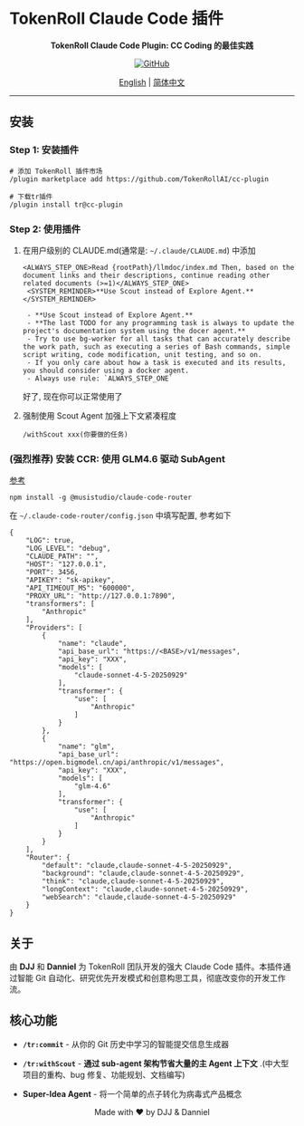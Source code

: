 # TokenRoll Claude Code 插件

<div align="center">

**TokenRoll Claude Code Plugin: CC Coding 的最佳实践**

[![GitHub](https://img.shields.io/badge/GitHub-TokenRollAI%2Fcc--plugin-blue?logo=github)](https://github.com/TokenRollAI/cc-plugin)

[English](README.md) | [简体中文](README.zh-CN.md)

</div>

---

## 安装

### Step 1: 安装插件

```
# 添加 TokenRoll 插件市场
/plugin marketplace add https://github.com/TokenRollAI/cc-plugin

# 下载tr插件
/plugin install tr@cc-plugin
```

### Step 2: 使用插件

1. 在用户级别的 CLAUDE.md(通常是: `~/.claude/CLAUDE.md`) 中添加

   ```
   <ALWAYS_STEP_ONE>Read {rootPath}/llmdoc/index.md Then, based on the document links and their descriptions, continue reading other related documents (>=1)</ALWAYS_STEP_ONE>
    <SYSTEM_REMINDER>**Use Scout instead of Explore Agent.**</SYSTEM_REMINDER>

    - **Use Scout instead of Explore Agent.**
    - **The last TODO for any programming task is always to update the project's documentation system using the docer agent.**
    - Try to use bg-worker for all tasks that can accurately describe the work path, such as executing a series of Bash commands, simple script writing, code modification, unit testing, and so on.
    - If you only care about how a task is executed and its results, you should consider using a docker agent.
    - Always use rule: `ALWAYS_STEP_ONE`
   ```

   好了, 现在你可以正常使用了

2. 强制使用 Scout Agent 加强上下文紧凑程度
   ```
   /withScout xxx(你要做的任务)
   ```

### (强烈推荐) 安装 CCR: 使用 GLM4.6 驱动 SubAgent

[参考](https://github.com/musistudio/claude-code-router)

```
npm install -g @musistudio/claude-code-router
```

在 `~/.claude-code-router/config.json` 中填写配置, 参考如下

```
{
    "LOG": true,
    "LOG_LEVEL": "debug",
    "CLAUDE_PATH": "",
    "HOST": "127.0.0.1",
    "PORT": 3456,
    "APIKEY": "sk-apikey",
    "API_TIMEOUT_MS": "600000",
    "PROXY_URL": "http://127.0.0.1:7890",
    "transformers": [
        "Anthropic"
    ],
    "Providers": [
        {
            "name": "claude",
            "api_base_url": "https://<BASE>/v1/messages",
            "api_key": "XXX",
            "models": [
                "claude-sonnet-4-5-20250929"
            ],
            "transformer": {
                "use": [
                    "Anthropic"
                ]
            }
        },
        {
            "name": "glm",
            "api_base_url": "https://open.bigmodel.cn/api/anthropic/v1/messages",
            "api_key": "XXX",
            "models": [
                "glm-4.6"
            ],
            "transformer": {
                "use": [
                    "Anthropic"
                ]
            }
        }
    ],
    "Router": {
        "default": "claude,claude-sonnet-4-5-20250929",
        "background": "claude,claude-sonnet-4-5-20250929",
        "think": "claude,claude-sonnet-4-5-20250929",
        "longContext": "claude,claude-sonnet-4-5-20250929",
        "webSearch": "claude,claude-sonnet-4-5-20250929"
    }
}
```

## 关于

由 **DJJ** 和 **Danniel** 为 TokenRoll 团队开发的强大 Claude Code 插件。本插件通过智能 Git 自动化、研究优先开发模式和创意构思工具，彻底改变你的开发工作流。

## 核心功能

- **`/tr:commit`** - 从你的 Git 历史中学习的智能提交信息生成器

- **`/tr:withScout`** - **通过 sub-agent 架构节省大量的主 Agent 上下文** .(中大型项目的重构、bug 修复、功能规划、文档编写)

- **Super-Idea Agent** - 将一个简单的点子转化为病毒式产品概念

<div align="center">

Made with ❤️ by DJJ & Danniel

</div>

